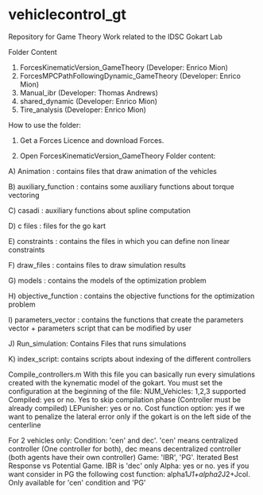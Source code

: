 # vehiclecontrol_gt

Repository for Game Theory Work related to the IDSC Gokart Lab

Folder Content

1) ForcesKinematicVersion_GameTheory (Developer: Enrico Mion)
2) ForcesMPCPathFollowingDynamic_GameTheory (Developer: Enrico Mion)
3) Manual_ibr (Developer: Thomas Andrews)
4) shared_dynamic (Developer: Enrico Mion)
5) Tire_analysis  (Developer: Enrico Mion)

How to use the folder:
1) Get a Forces Licence and download Forces.

2) Open ForcesKinematicVersion_GameTheory
Folder content:

A) Animation : contains files that draw animation of the vehicles

B) auxiliary_function : contains some auxiliary functions about torque vectoring

C) casadi : auxiliary functions about spline computation

D) c files : files for the go kart

E) constraints : contains the files in which you can define non linear constraints

F) draw_files : contains files to draw simulation results

G) models : contains the models of the optimization problem

H) objective_function : contains the objective functions for the optimization problem

I) parameters_vector : contains the functions that create the parameters vector + parameters script that can be modified by user

J) Run_simulation: Contains Files that runs simulations 

K) index_script: contains scripts about indexing of the different controllers

Compile_controllers.m With this file you can basically run every simulations created with the kynematic model of the gokart. You must set the configuration at the beginning of the file:
NUM_Vehicles: 1,2,3 supported
Compiled: yes or no. Yes to skip compilation phase (Controller must be already compiled)
LEPunisher: yes or no. Cost function option: yes if we want to penalize the lateral error only if the gokart is on the left side of the centerline

For 2 vehicles only:
Condition: 'cen' and dec'. 'cen' means centralized controller (One controller for both), dec means decentralized controller (both agents have their own controller)
Game: 'IBR', 'PG'. Iterated Best Response vs Potential Game. IBR is 'dec' only
Alpha: yes or no. yes if you want consider in PG the following cost function: alpha1*J1+alpha2*J2+Jcol. Only available for 'cen' condition and 'PG'

